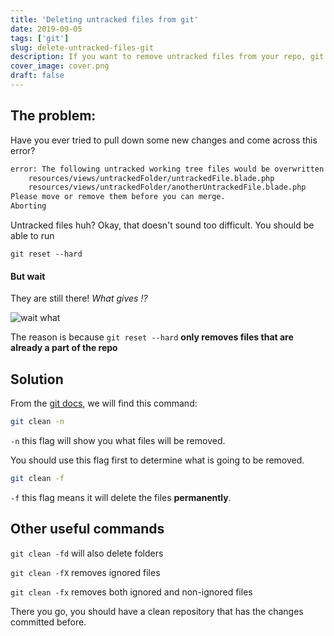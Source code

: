 ```yaml
---
title: 'Deleting untracked files from git'
date: 2019-09-05
tags: ['git']
slug: delete-untracked-files-git
description: If you want to remove untracked files from your repo, git reset wont work
cover_image: cover.png
draft: false
---
```


## The problem:

Have you ever tried to pull down some new changes and come across this error?

```bash
error: The following untracked working tree files would be overwritten by merge:
	resources/views/untrackedFolder/untrackedFile.blade.php
    resources/views/untrackedFolder/anotherUntrackedFile.blade.php
Please move or remove them before you can merge.
Aborting
```

Untracked files huh? Okay, that doesn't sound too difficult. You should be able to run

`git reset --hard`

#### But wait

They are still there! _What gives !?_

![wait what](https://media.giphy.com/media/IMuqnp96sdhyE/giphy.gif)

The reason is because `git reset --hard` **only removes files that are already a part of the repo**

## Solution

From the [git docs](https://git-scm.com/docs/git-clean), we will find this command:

```bash
git clean -n
```

`-n` this flag will show you what files will be removed.

You should use this flag first to determine what is going to be removed.

```bash
git clean -f
```

`-f` this flag means it will delete the files **permanently**.

## Other useful commands

`git clean -fd` will also delete folders

`git clean -fX` removes ignored files

`git clean -fx` removes both ignored and non-ignored files

There you go, you should have a clean repository that has the changes committed before.

